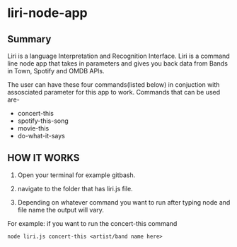 # liri-node-app

## Summary


Liri is a language Interpretation and Recognition Interface. 
Liri is a command line node app that takes in parameters and gives you back data from Bands in Town, Spotify and OMDB APIs.

The user can have these four commands(listed below) in conjuction with assosciated parameter for this app to work.
Commands that can be used are-
* concert-this
* spotify-this-song
* movie-this
* do-what-it-says

## HOW IT WORKS

1. Open your terminal for example gitbash.

2. navigate to the folder that has liri.js file.

3. Depending on whatever command you want to run after typing node and file name the output will vary.

For example: if you want to run the concert-this command
```
node liri.js concert-this <artist/band name here>

```







